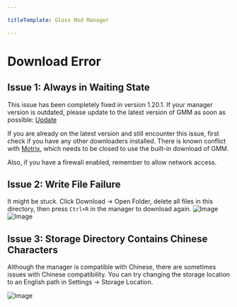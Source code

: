 ```yaml
---

titleTemplate: Gloss Mod Manager

---
```


# Download Error

## Issue 1: Always in Waiting State

This issue has been completely fixed in version 1.20.1.
If your manager version is outdated, please update to the latest version of GMM as soon as possible: [Update](https://github.com/GlossMod/Gloss-Mod-Manager-info/releases)

If you are already on the latest version and still encounter this issue, first check if you have any other downloaders installed. There is known conflict with [Motrix](https://github.com/agalwood/Motrix), which needs to be closed to use the built-in download of GMM.

Also, if you have a firewall enabled, remember to allow network access.

## Issue 2: Write File Failure

It might be stuck. Click Download -> Open Folder, delete all files in this directory, then press `Ctrl+R` in the manager to download again.
![Image](https://mod.3dmgame.com/static/upload/mod/202311/MOD655eb5c58e590.png@webp)
![Image](https://mod.3dmgame.com/static/upload/mod/202311/MOD655eb633945e0.png@webp)

## Issue 3: Storage Directory Contains Chinese Characters

Although the manager is compatible with Chinese, there are sometimes issues with Chinese compatibility. You can try changing the storage location to an English path in Settings -> Storage Location.

![Image](https://mod.3dmgame.com/static/upload/mod/202311/MOD655ec63d66daf.png@webp)
